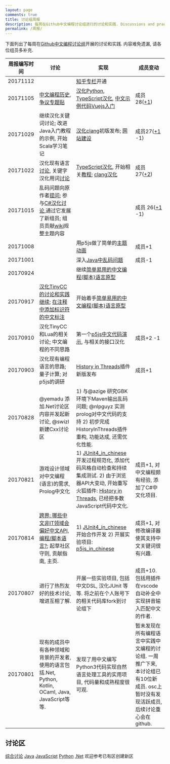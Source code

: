 ```yaml
---
layout: page
comments: true
title: 讨论组周报
description: 每周在Github中文编程讨论组进行的讨论和实践. Discussions and practices carried out each week in Github organization.
permalink: /周报/
---
```


下面列出了每周在[Github中文编程讨论组](https://github.com/program-in-chinese/overview)开展的讨论和实践. 内容难免遗漏, 请各位组员多补充.

周报编写时间 | 讨论 | 实现 | 成员变动
------------ | ------------- | ------------- | -------------
20171112 | | [知乎专栏](https://zhuanlan.zhihu.com/c_140193266)开通 | |
20171105 | [中文编程历史](https://github.com/program-in-chinese/overview/issues/47), [争议专题贴](https://github.com/program-in-chinese/overview/issues/44) | [汉化Python](https://github.com/program-in-chinese/Python/issues/2), [TypeScript汉化](https://github.com/program-in-chinese/CTS/issues/9#issuecomment-341930178), [中文示例代码Vuejs入门](http://codeinchinese.com/%E5%91%BD%E5%90%8D/%E6%95%99%E7%A8%8B/2017/10/31/%E4%B8%AD%E6%96%87%E4%BB%A3%E7%A0%81%E7%A4%BA%E4%BE%8B%E6%95%99%E7%A8%8B%E4%B9%8BVuejs%E5%85%A5%E9%97%A8.html) | 成员28([+1](https://github.com/program-in-chinese/overview/issues/2#issuecomment-341302198))
20171029 | 继续汉化关键词讨论; 改进Java入门教程的示例, 开始Scala学习笔记 | [汉化clang](https://github.com/program-in-chinese/cnlang)初版发布; [网站建设](https://github.com/program-in-chinese/team_website) | 成员27([+1](https://github.com/program-in-chinese/overview/issues/2#issuecomment-340501114) -1)
20171022 | 汉化现有语言[讨论](https://github.com/program-in-chinese/overview/issues/25#issuecomment-337445958), 关键字汉化用词[讨论](https://github.com/program-in-chinese/overview/issues/40) | [TypeScript汉化](https://github.com/program-in-chinese/CTS), 开始相关[教程](https://github.com/program-in-chinese/CTS_in_hours); [clang汉化](https://github.com/program-in-chinese/overview/issues/40) | 成员 27([+2](https://github.com/program-in-chinese/overview/issues/2#issuecomment-336962229)) |
20171015 | 乱码问题向原作者[提问](https://github.com/checkstyle/checkstyle/commit/702a1a957607881e72bb94b3104c2603ef10891f#commitcomment-24897023); 参与[C#汉化讨论](https://github.com/dotnet/csharplang/issues/993),通过它发展了新组员; 组员贡献[wiki](https://github.com/program-in-chinese/overview/wiki)规整主题内容 | | 成员 26([+1](https://github.com/program-in-chinese/overview/issues/2#issuecomment-336612923) -1) |
20171008 | | 用p5js做了简单的[主题动画](https://github.com/program-in-chinese/overview/issues/20#issuecomment-335245582) | 成员+1 |
20171001 | | 深入[Java中乱码问题](https://github.com/program-in-chinese/junit4_in_chinese/pull/12#issuecomment-333349920) | 成员-1 |
20170924 | | 继续[简单易用的中文编程(脚本)语言原型](https://github.com/program-in-chinese/overview/issues/33#issuecomment-331752774) | |
20170917 | [汉化TinyCC的讨论和实践继续](https://github.com/program-in-chinese/overview/issues/28#issuecomment-328427766); [在注释中添加标识符的中文标注](https://github.com/program-in-chinese/overview/issues/32) | 开始着手[简单易用的中文编程(脚本)语言原型](https://github.com/program-in-chinese/overview/issues/33) | |
20170910 | 汉化TinyCC和Lua的相关讨论; 中文编程的不同思路 | 第一个[p5js中文代码演示](https://my.oschina.net/u/750760/tweet/15262605), 与相关的接口汉化 | 成员+2 -1 |
20170903 |  汉化现有编程语言的思路; 量子计算; 对p5js的调研 | [History in Threads](https://addons.mozilla.org/en-US/firefox/addon/history-in-threads/)插件新版发布 | 成员+1 |
20170828 | @yemadu 添加.Net讨论区内容并发起新讨论, @swizl 新建Cxx讨论区 | 1) 与@azige 研究GBK环境下Maven输出乱码问题; @nlpguyz 实测prolog对中文代码的支持 2) 初步完成HistoryInThreads插件重构, 功能达成, 还需优化性能. | |
20170821 | 游戏设计领域对中文编程(语言)的需求, Prolog中文化 | 1) [JUnit4_in_chinese](https://github.com/program-in-chinese/junit4_in_chinese)开发过程规范化, 添加代码风格自动检查和持续集成测试. 2) 由于浏览器API大变动, 开始重写火狐插件: [History in Threads](https://github.com/program-in-chinese/HistoryInThreads_WebExtension), 已经把多数JavaScript代码中文化. | 成员+1, 对中文编程颇有经验, 添加了C#中文化项目. |
20170814 | [跨界: 哪些中文非IT领域会偏好中文API, 编程/脚本语言?](https://github.com/program-in-chinese/overview/issues/19); 起草社区守则, 贡献指南, 主页. | 1) [JUnit4_in_chinese](https://github.com/program-in-chinese/junit4_in_chinese)开始合作开发 2) 开展实验项目: [p5js_in_chinese](https://github.com/program-in-chinese/p5js_in_chinese) | 成员+1, 对修改编译器使其支持中文关键词很有兴趣. |
20170807 | 进行了热烈友好的技术讨论, 增进互相了解. | 开展一些实验项目, 包括中文DSL, 汉化JUnit 等等. 将之前在个人账号下的相关代码库fork到讨论组下 | 成员+10. 包括用插件在vscode自动补全中实现拼音输入匹配中文的作者. |
20170801 | 现有的成员中有各种领域和背景的开发者, 使用的语言包括.Net, Python, Kotlin, OCaml, Java, JavaScript等等. | 发现了用中文编写Python3代码实现自然语言处理工具的实用项目, 代码量和成熟程度很可观. | 暂未发现在所有编程语言中实践中文编程的讨论组. 一周推广下来, 本讨论组已有10位新成员. osc上暂时没有发现活跃成员, 后续讨论重心会在github. | 

## 讨论区
[综合讨论](https://github.com/program-in-chinese/overview/issues) [Java](https://github.com/program-in-chinese/Java) [JavaScript](https://github.com/program-in-chinese/JavaScript) [Python](https://github.com/program-in-chinese/Python) [.Net](https://github.com/program-in-chinese/.Net) 欢迎参考已有区创建新区
